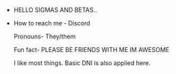 - HELLO SIGMAS AND BETAS..

- 
   How to reach me - Discord
  
   Pronouns- They/them
  
   Fun fact- PLEASE BE FRIENDS WITH ME IM AWESOME
  
   I like most things. Basic DNI is also applied here.
   
